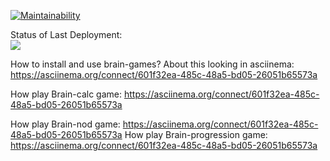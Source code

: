 [![Maintainability](https://api.codeclimate.com/v1/badges/a99a88d28ad37a79dbf6/maintainability)](https://codeclimate.com/github/codeclimate/codeclimate/maintainability)

Status of Last Deployment:<br>
<img src="https://github.com/llss1989/frontend-project-lvl1/workflows/My-GitHubActions-Basics/badge.svg?branch=master"><br>

How to install and use brain-games? About this looking in asciinema:
https://asciinema.org/connect/601f32ea-485c-48a5-bd05-26051b65573a

How play Brain-calc game:
    https://asciinema.org/connect/601f32ea-485c-48a5-bd05-26051b65573a

How play Brain-nod game:
    https://asciinema.org/connect/601f32ea-485c-48a5-bd05-26051b65573a
How play Brain-progression game:
    https://asciinema.org/connect/601f32ea-485c-48a5-bd05-26051b65573a


